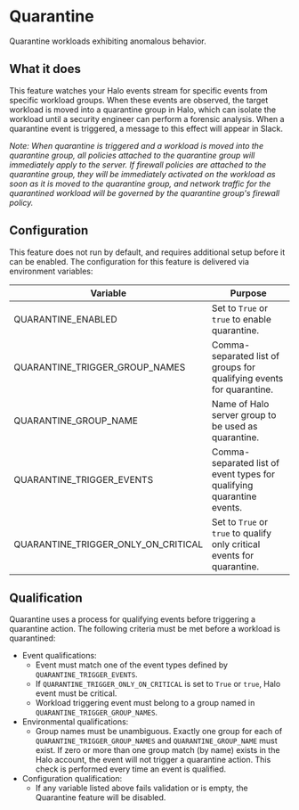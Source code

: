 # Quarantine

Quarantine workloads exhibiting anomalous behavior.

## What it does

This feature watches your Halo events stream for specific events from specific
workload groups.  When these events are observed, the target workload is moved
into a quarantine group in Halo, which can isolate the workload until a
security engineer can perform a forensic analysis.  When a quarantine event is
triggered, a message to this effect will appear in Slack.

_Note: When quarantine is triggered and a workload is moved into the quarantine
group, all policies attached to the quarantine group will immediately apply to
the server. If firewall policies are attached to the quarantine group, they
will be immediately activated on the workload as soon as it is moved to the
quarantine group, and network traffic for the quarantined workload will be
governed by the quarantine group's firewall policy._

## Configuration

This feature does not run by default, and requires additional setup before it
can be enabled.  The configuration for this feature is delivered via environment
variables:

| Variable                             | Purpose                                                                   |
|--------------------------------------|---------------------------------------------------------------------------|
| QUARANTINE_ENABLED                   | Set to `True` or `true` to enable quarantine.                             |
| QUARANTINE_TRIGGER_GROUP_NAMES       | Comma-separated list of groups for qualifying events for quarantine.      |
| QUARANTINE_GROUP_NAME                | Name of Halo server group to be used as quarantine.                       |
| QUARANTINE_TRIGGER_EVENTS            | Comma-separated list of event types for qualifying quarantine events.     |
| QUARANTINE_TRIGGER_ONLY_ON_CRITICAL  | Set to `True` or `true` to qualify only critical events for quarantine.   |


## Qualification

Quarantine uses a process for qualifying events before triggering a quarantine
action.  The following criteria must be met before a workload is quarantined:

* Event qualifications:
    * Event must match one of the event types defined by `QUARANTINE_TRIGGER_EVENTS`.
    * If `QUARANTINE_TRIGGER_ONLY_ON_CRITICAL` is set to `True` or `true`, Halo event must be critical.
    * Workload triggering event must belong to a group named in `QUARANTINE_TRIGGER_GROUP_NAMES`.
* Environmental qualifications:
    * Group names must be unambiguous.  Exactly one group for each of `QUARANTINE_TRIGGER_GROUP_NAMES` and `QUARANTINE_GROUP_NAME` must exist.  If zero or more than one group match (by name) exists in the Halo account, the event will not trigger a quarantine action.  This check is performed every time an event is qualified.
* Configuration qualification:
    * If any variable listed above fails validation or is empty, the Quarantine feature will be disabled.
